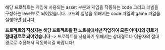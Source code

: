 해당 프로젝트는 게임에 사용되는 asset 부분과 게임을 작동하는 code 그리고 레벨을 구성하는 level부로 되어있습니다.
코드의 실행을 위해서는 code 파일의 game 파일을 실행하면 됩니다.

**프로젝트의 작성자는 해당 프로젝트를 한 노트북에서만 작업하여 모든 이미지의 경로가 절대경로로 되어있습니다**
-> 프로젝트를 사용하기 위해서는 상대경로나 이용자의 절대경로로 수정해서 작동하시길 바랍니다!